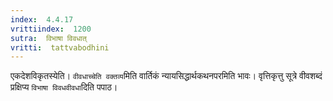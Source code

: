 ```yaml
---
index:  4.4.17
vrittiindex:  1200
sutra:  विभाषा विवधात्
vritti:  tattvabodhini 
---
```


एकदेशविकृतस्येति। `वीवधाच्चेति वक्तव्य`मिति वार्तिकं न्यायसिद्धार्थकथनपरमिति भावः। वृत्तिकृत्तु सूत्रे वीवशब्दं प्रक्षिप्य `विभाषा विवधवीवधा`दिति पपाठ। 

